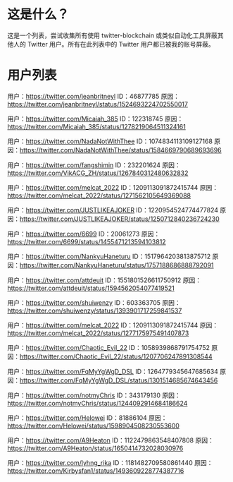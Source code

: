 # 这是什么？
这是一个列表，尝试收集所有使用 twitter-blockchain 或类似自动化工具屏蔽其他人的 Twitter 用户。所有在此列表中的 Twitter 用户都已被我的账号屏蔽。

# 用户列表
用户：https://twitter.com/jeanbritneyl
ID：46877785
原因：https://twitter.com/jeanbritneyl/status/1524693224702550017

用户：https://twitter.com/Micaiah_385
ID：122318745
原因：https://twitter.com/Micaiah_385/status/1278219064511324161

用户：https://twitter.com/NadaNotWithThee
ID：1074834113109127168
原因：https://twitter.com/NadaNotWithThee/status/1584669790689693696

用户：https://twitter.com/fangshimin
ID：232201624
原因：https://twitter.com/VikACG_ZH/status/1267840312480632832

用户：https://twitter.com/melcat_2022
ID：1209113091872415744
原因：https://twitter.com/melcat_2022/status/1271562105649369088

用户：https://twitter.com/JUSTLIKEAJOKER
ID：1220954524774477824
原因：https://twitter.com/JUSTLIKEAJOKER/status/1250712840236724230

用户：https://twitter.com/6699
ID：20061273
原因：https://twitter.com/6699/status/1455471213594103812

用户：https://twitter.com/NankyuHaneturu
ID：1517964203813875712
原因：https://twitter.com/NankyuHaneturu/status/1757188686888792091

用户：https://twitter.com/attdeuit
ID：1551801526611750912
原因：https://twitter.com/attdeuit/status/1594562054077419521

用户：https://twitter.com/shuiwenzy
ID：603363705
原因：https://twitter.com/shuiwenzy/status/1393901717259841537

用户：https://twitter.com/melcat_2022
ID：1209113091872415744
原因：https://twitter.com/melcat_2022/status/1277175975491407873

用户：https://twitter.com/Chaotic_Evil_22
ID：1058939868791754752
原因：https://twitter.com/Chaotic_Evil_22/status/1207706247891308544

用户：https://twitter.com/FqMyYgWgD_DSL
ID：1264779345647685634
原因：https://twitter.com/FqMyYgWgD_DSL/status/1301514685674643456

用户：https://twitter.com/notmyChris
ID：343179130
原因：https://twitter.com/notmyChris/status/1244092914684186624

用户：https://twitter.com/Helowei
ID：81886104
原因：https://twitter.com/Helowei/status/1598904508230553600

用户：https://twitter.com/A9Heaton
ID：1122479863548407808
原因：https://twitter.com/A9Heaton/status/1650414732028030976

用户：https://twitter.com/lyhng_rika
ID：1181482709580861440
原因：https://twitter.com/Kirbysfan1/status/1493609228774387716

